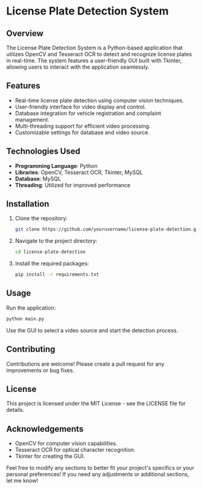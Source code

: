 # License Plate Detection System

## Overview
The License Plate Detection System is a Python-based application that utilizes OpenCV and Tesseract OCR to detect and recognize license plates in real-time. The system features a user-friendly GUI built with Tkinter, allowing users to interact with the application seamlessly.

## Features
- Real-time license plate detection using computer vision techniques.
- User-friendly interface for video display and control.
- Database integration for vehicle registration and complaint management.
- Multi-threading support for efficient video processing.
- Customizable settings for database and video source.

## Technologies Used
- **Programming Language**: Python
- **Libraries**: OpenCV, Tesseract OCR, Tkinter, MySQL
- **Database**: MySQL
- **Threading**: Utilized for improved performance

## Installation
1. Clone the repository:
   ```bash
   git clone https://github.com/yourusername/license-plate-detection.git
   ```
2. Navigate to the project directory:
   ```bash
   cd license-plate-detection
   ```
3. Install the required packages:
   ```bash
   pip install -r requirements.txt
   ```

## Usage
Run the application:
```bash
python main.py
```
Use the GUI to select a video source and start the detection process.

## Contributing
Contributions are welcome! Please create a pull request for any improvements or bug fixes.

## License
This project is licensed under the MIT License - see the LICENSE file for details.

## Acknowledgements
- OpenCV for computer vision capabilities.
- Tesseract OCR for optical character recognition.
- Tkinter for creating the GUI.

Feel free to modify any sections to better fit your project's specifics or your personal preferences! If you need any adjustments or additional sections, let me know!
